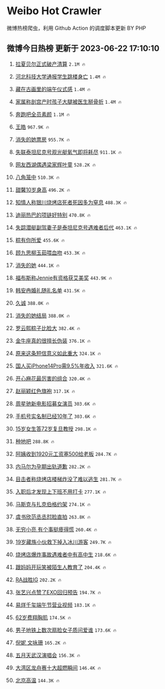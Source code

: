 # Weibo Hot Crawler 



微博热榜爬虫，利用 Github Action 的调度脚本更新 BY PHP 


## 微博今日热榜 更新于 2023-06-22 17:10:10 
1. [拉夏贝尔正式破产清算](https://s.weibo.com/weibo?q=%23%E6%8B%89%E5%A4%8F%E8%B4%9D%E5%B0%94%E6%AD%A3%E5%BC%8F%E7%A0%B4%E4%BA%A7%E6%B8%85%E7%AE%97%23&t=31&band_rank=1&Refer=top) `2.1M 🔥` 

1. [河北科技大学通报学生跳楼身亡](https://s.weibo.com/weibo?q=%23%E6%B2%B3%E5%8C%97%E7%A7%91%E6%8A%80%E5%A4%A7%E5%AD%A6%E9%80%9A%E6%8A%A5%E5%AD%A6%E7%94%9F%E8%B7%B3%E6%A5%BC%E8%BA%AB%E4%BA%A1%23&t=31&band_rank=2&Refer=top) `1.4M 🔥` 

1. [藏在古画里的端午仪式感](https://s.weibo.com/weibo?q=%23%E8%97%8F%E5%9C%A8%E5%8F%A4%E7%94%BB%E9%87%8C%E7%9A%84%E7%AB%AF%E5%8D%88%E4%BB%AA%E5%BC%8F%E6%84%9F%23&t=31&band_rank=3&Refer=top) `1.4M 🔥` 

1. [家属称剖宫产时孩子大腿被医生掰骨折](https://s.weibo.com/weibo?q=%23%E5%AE%B6%E5%B1%9E%E7%A7%B0%E5%89%96%E5%AE%AB%E4%BA%A7%E6%97%B6%E5%AD%A9%E5%AD%90%E5%A4%A7%E8%85%BF%E8%A2%AB%E5%8C%BB%E7%94%9F%E6%8E%B0%E9%AA%A8%E6%8A%98%23&t=31&band_rank=4&Refer=top) `1.4M 🔥` 

1. [奔跑吧全员素颜](https://s.weibo.com/weibo?q=%23%E5%A5%94%E8%B7%91%E5%90%A7%E5%85%A8%E5%91%98%E7%B4%A0%E9%A2%9C%23&t=31&band_rank=5&Refer=top) `1.1M 🔥` 

1. [王皓](https://s.weibo.com/weibo?q=%E7%8E%8B%E7%9A%93&t=31&band_rank=6&Refer=top) `967.9K 🔥` 

1. [消失的她票房](https://s.weibo.com/weibo?q=%E6%B6%88%E5%A4%B1%E7%9A%84%E5%A5%B9%E7%A5%A8%E6%88%BF&t=31&band_rank=7&Refer=top) `955.7K 🔥` 

1. [失联泰坦尼克号观光艇氧气即将耗尽](https://s.weibo.com/weibo?q=%23%E5%A4%B1%E8%81%94%E6%B3%B0%E5%9D%A6%E5%B0%BC%E5%85%8B%E5%8F%B7%E8%A7%82%E5%85%89%E8%89%87%E6%B0%A7%E6%B0%94%E5%8D%B3%E5%B0%86%E8%80%97%E5%B0%BD%23&t=31&band_rank=8&Refer=top) `911.1K 🔥` 

1. [网友西湖偶遇梁家辉叶童](https://s.weibo.com/weibo?q=%23%E7%BD%91%E5%8F%8B%E8%A5%BF%E6%B9%96%E5%81%B6%E9%81%87%E6%A2%81%E5%AE%B6%E8%BE%89%E5%8F%B6%E7%AB%A5%23&t=31&band_rank=9&Refer=top) `528.2K 🔥` 

1. [八角笼中](https://s.weibo.com/weibo?q=%E5%85%AB%E8%A7%92%E7%AC%BC%E4%B8%AD&t=31&band_rank=10&Refer=top) `510.3K 🔥` 

1. [甜馨10岁身高](https://s.weibo.com/weibo?q=%23%E7%94%9C%E9%A6%A810%E5%B2%81%E8%BA%AB%E9%AB%98%23&t=31&band_rank=11&Refer=top) `496.2K 🔥` 

1. [知情人称银川烧烤店死者死因多为窒息](https://s.weibo.com/weibo?q=%23%E7%9F%A5%E6%83%85%E4%BA%BA%E7%A7%B0%E9%93%B6%E5%B7%9D%E7%83%A7%E7%83%A4%E5%BA%97%E6%AD%BB%E8%80%85%E6%AD%BB%E5%9B%A0%E5%A4%9A%E4%B8%BA%E7%AA%92%E6%81%AF%23&t=31&band_rank=12&Refer=top) `488.3K 🔥` 

1. [迪丽热巴的项链好特别](https://s.weibo.com/weibo?q=%23%E8%BF%AA%E4%B8%BD%E7%83%AD%E5%B7%B4%E7%9A%84%E9%A1%B9%E9%93%BE%E5%A5%BD%E7%89%B9%E5%88%AB%23&t=31&band_rank=13&Refer=top) `470.8K 🔥` 

1. [失踪潜艇副驾妻子是泰坦尼克号遇难者后代](https://s.weibo.com/weibo?q=%23%E5%A4%B1%E8%B8%AA%E6%BD%9C%E8%89%87%E5%89%AF%E9%A9%BE%E5%A6%BB%E5%AD%90%E6%98%AF%E6%B3%B0%E5%9D%A6%E5%B0%BC%E5%85%8B%E5%8F%B7%E9%81%87%E9%9A%BE%E8%80%85%E5%90%8E%E4%BB%A3%23&t=31&band_rank=14&Refer=top) `463.1K 🔥` 

1. [粽有你所爱](https://s.weibo.com/weibo?q=%23%E7%B2%BD%E6%9C%89%E4%BD%A0%E6%89%80%E7%88%B1%23&t=31&band_rank=15&Refer=top) `455.6K 🔥` 

1. [顾九思柳玉茹喂血吻](https://s.weibo.com/weibo?q=%23%E9%A1%BE%E4%B9%9D%E6%80%9D%E6%9F%B3%E7%8E%89%E8%8C%B9%E5%96%82%E8%A1%80%E5%90%BB%23&t=31&band_rank=16&Refer=top) `453.3K 🔥` 

1. [消失的她](https://s.weibo.com/weibo?q=%E6%B6%88%E5%A4%B1%E7%9A%84%E5%A5%B9&t=31&band_rank=17&Refer=top) `444.1K 🔥` 

1. [福布斯称Jennie有资格获艾美奖](https://s.weibo.com/weibo?q=%23%E7%A6%8F%E5%B8%83%E6%96%AF%E7%A7%B0Jennie%E6%9C%89%E8%B5%84%E6%A0%BC%E8%8E%B7%E8%89%BE%E7%BE%8E%E5%A5%96%23&t=31&band_rank=18&Refer=top) `443.9K 🔥` 

1. [韩安冉婚礼随礼名单](https://s.weibo.com/weibo?q=%23%E9%9F%A9%E5%AE%89%E5%86%89%E5%A9%9A%E7%A4%BC%E9%9A%8F%E7%A4%BC%E5%90%8D%E5%8D%95%23&t=31&band_rank=19&Refer=top) `431.5K 🔥` 

1. [久诚](https://s.weibo.com/weibo?q=%E4%B9%85%E8%AF%9A&t=31&band_rank=20&Refer=top) `388.0K 🔥` 

1. [消失的她结局](https://s.weibo.com/weibo?q=%E6%B6%88%E5%A4%B1%E7%9A%84%E5%A5%B9%E7%BB%93%E5%B1%80&t=31&band_rank=21&Refer=top) `388.0K 🔥` 

1. [罗云熙粽子比脸大](https://s.weibo.com/weibo?q=%23%E7%BD%97%E4%BA%91%E7%86%99%E7%B2%BD%E5%AD%90%E6%AF%94%E8%84%B8%E5%A4%A7%23&t=31&band_rank=22&Refer=top) `382.4K 🔥` 

1. [金牛座真的很擅长伪装](https://s.weibo.com/weibo?q=%E9%87%91%E7%89%9B%E5%BA%A7%E7%9C%9F%E7%9A%84%E5%BE%88%E6%93%85%E9%95%BF%E4%BC%AA%E8%A3%85&t=31&band_rank=23&Refer=top) `376.1K 🔥` 

1. [原来这条短信意义如此重大](https://s.weibo.com/weibo?q=%23%E5%8E%9F%E6%9D%A5%E8%BF%99%E6%9D%A1%E7%9F%AD%E4%BF%A1%E6%84%8F%E4%B9%89%E5%A6%82%E6%AD%A4%E9%87%8D%E5%A4%A7%23&t=31&band_rank=24&Refer=top) `324.1K 🔥` 

1. [国人买iPhone14Pro需9.5%年收入](https://s.weibo.com/weibo?q=%23%E5%9B%BD%E4%BA%BA%E4%B9%B0iPhone14Pro%E9%9C%809.5%25%E5%B9%B4%E6%94%B6%E5%85%A5%23&t=31&band_rank=25&Refer=top) `321.6K 🔥` 

1. [开心麻花最厉害的组合](https://s.weibo.com/weibo?q=%23%E5%BC%80%E5%BF%83%E9%BA%BB%E8%8A%B1%E6%9C%80%E5%8E%89%E5%AE%B3%E7%9A%84%E7%BB%84%E5%90%88%23&t=31&band_rank=26&Refer=top) `320.4K 🔥` 

1. [赵丽颖红色旗袍](https://s.weibo.com/weibo?q=%23%E8%B5%B5%E4%B8%BD%E9%A2%96%E7%BA%A2%E8%89%B2%E6%97%97%E8%A2%8D%23&t=31&band_rank=27&Refer=top) `317.1K 🔥` 

1. [周星驰新电影招募女演员](https://s.weibo.com/weibo?q=%E5%91%A8%E6%98%9F%E9%A9%B0%E6%96%B0%E7%94%B5%E5%BD%B1%E6%8B%9B%E5%8B%9F%E5%A5%B3%E6%BC%94%E5%91%98&t=31&band_rank=28&Refer=top) `303.6K 🔥` 

1. [手机号实名制已经10年了](https://s.weibo.com/weibo?q=%E6%89%8B%E6%9C%BA%E5%8F%B7%E5%AE%9E%E5%90%8D%E5%88%B6%E5%B7%B2%E7%BB%8F10%E5%B9%B4%E4%BA%86&t=31&band_rank=29&Refer=top) `303.6K 🔥` 

1. [15岁女生答72岁复旦教授](https://s.weibo.com/weibo?q=%2315%E5%B2%81%E5%A5%B3%E7%94%9F%E7%AD%9472%E5%B2%81%E5%A4%8D%E6%97%A6%E6%95%99%E6%8E%88%23&t=31&band_rank=30&Refer=top) `298.1K 🔥` 

1. [种地吧](https://s.weibo.com/weibo?q=%E7%A7%8D%E5%9C%B0%E5%90%A7&t=31&band_rank=31&Refer=top) `288.8K 🔥` 

1. [阿姨收到1920元工资塞500给老板](https://s.weibo.com/weibo?q=%23%E9%98%BF%E5%A7%A8%E6%94%B6%E5%88%B01920%E5%85%83%E5%B7%A5%E8%B5%84%E5%A1%9E500%E7%BB%99%E8%80%81%E6%9D%BF%23&t=31&band_rank=32&Refer=top) `284.7K 🔥` 

1. [内马尔为孕期出轨道歉](https://s.weibo.com/weibo?q=%23%E5%86%85%E9%A9%AC%E5%B0%94%E4%B8%BA%E5%AD%95%E6%9C%9F%E5%87%BA%E8%BD%A8%E9%81%93%E6%AD%89%23&t=31&band_rank=33&Refer=top) `282.2K 🔥` 

1. [目击者称烧烤店楼梯炸没了难以逃生](https://s.weibo.com/weibo?q=%23%E7%9B%AE%E5%87%BB%E8%80%85%E7%A7%B0%E7%83%A7%E7%83%A4%E5%BA%97%E6%A5%BC%E6%A2%AF%E7%82%B8%E6%B2%A1%E4%BA%86%E9%9A%BE%E4%BB%A5%E9%80%83%E7%94%9F%23&t=31&band_rank=34&Refer=top) `281.7K 🔥` 

1. [入职后才发现上下班不用打卡](https://s.weibo.com/weibo?q=%23%E5%85%A5%E8%81%8C%E5%90%8E%E6%89%8D%E5%8F%91%E7%8E%B0%E4%B8%8A%E4%B8%8B%E7%8F%AD%E4%B8%8D%E7%94%A8%E6%89%93%E5%8D%A1%23&t=31&band_rank=35&Refer=top) `277.1K 🔥` 

1. [马斯克与扎克伯格约架](https://s.weibo.com/weibo?q=%23%E9%A9%AC%E6%96%AF%E5%85%8B%E4%B8%8E%E6%89%8E%E5%85%8B%E4%BC%AF%E6%A0%BC%E7%BA%A6%E6%9E%B6%23&t=31&band_rank=36&Refer=top) `274.1K 🔥` 

1. [虞书欣范丞丞怼脸直拍](https://s.weibo.com/weibo?q=%23%E8%99%9E%E4%B9%A6%E6%AC%A3%E8%8C%83%E4%B8%9E%E4%B8%9E%E6%80%BC%E8%84%B8%E7%9B%B4%E6%8B%8D%23&t=31&band_rank=37&Refer=top) `263.8K 🔥` 

1. [无穷小亮 有个事挺瘆得慌](https://s.weibo.com/weibo?q=%E6%97%A0%E7%A9%B7%E5%B0%8F%E4%BA%AE%20%E6%9C%89%E4%B8%AA%E4%BA%8B%E6%8C%BA%E7%98%86%E5%BE%97%E6%85%8C&t=31&band_rank=38&Refer=top) `260.4K 🔥` 

1. [19岁藏族小伙救下掉入冰川游客](https://s.weibo.com/weibo?q=%2319%E5%B2%81%E8%97%8F%E6%97%8F%E5%B0%8F%E4%BC%99%E6%95%91%E4%B8%8B%E6%8E%89%E5%85%A5%E5%86%B0%E5%B7%9D%E6%B8%B8%E5%AE%A2%23&t=31&band_rank=39&Refer=top) `249.7K 🔥` 

1. [烧烤店爆炸事故遇难者中有高中生](https://s.weibo.com/weibo?q=%23%E7%83%A7%E7%83%A4%E5%BA%97%E7%88%86%E7%82%B8%E4%BA%8B%E6%95%85%E9%81%87%E9%9A%BE%E8%80%85%E4%B8%AD%E6%9C%89%E9%AB%98%E4%B8%AD%E7%94%9F%23&t=31&band_rank=40&Refer=top) `218.6K 🔥` 

1. [跟妈妈开玩笑被陌生人教育了](https://s.weibo.com/weibo?q=%23%E8%B7%9F%E5%A6%88%E5%A6%88%E5%BC%80%E7%8E%A9%E7%AC%91%E8%A2%AB%E9%99%8C%E7%94%9F%E4%BA%BA%E6%95%99%E8%82%B2%E4%BA%86%23&t=31&band_rank=41&Refer=top) `204.4K 🔥` 

1. [RA战胜IG](https://s.weibo.com/weibo?q=RA%E6%88%98%E8%83%9CIG&t=31&band_rank=42&Refer=top) `202.2K 🔥` 

1. [张艺兴点赞了EXO回归预告](https://s.weibo.com/weibo?q=%23%E5%BC%A0%E8%89%BA%E5%85%B4%E7%82%B9%E8%B5%9E%E4%BA%86EXO%E5%9B%9E%E5%BD%92%E9%A2%84%E5%91%8A%23&t=31&band_rank=43&Refer=top) `194.7K 🔥` 

1. [易烊千玺端午节营业视频](https://s.weibo.com/weibo?q=%23%E6%98%93%E7%83%8A%E5%8D%83%E7%8E%BA%E7%AB%AF%E5%8D%88%E8%8A%82%E8%90%A5%E4%B8%9A%E8%A7%86%E9%A2%91%23&t=31&band_rank=44&Refer=top) `183.1K 🔥` 

1. [62岁费翔胸肌](https://s.weibo.com/weibo?q=%2362%E5%B2%81%E8%B4%B9%E7%BF%94%E8%83%B8%E8%82%8C%23&t=31&band_rank=45&Refer=top) `174.5K 🔥` 

1. [男子地铁上数次扇脸女子质问爱谁](https://s.weibo.com/weibo?q=%23%E7%94%B7%E5%AD%90%E5%9C%B0%E9%93%81%E4%B8%8A%E6%95%B0%E6%AC%A1%E6%89%87%E8%84%B8%E5%A5%B3%E5%AD%90%E8%B4%A8%E9%97%AE%E7%88%B1%E8%B0%81%23&t=31&band_rank=46&Refer=top) `173.6K 🔥` 

1. [倪妮 文咏珊](https://s.weibo.com/weibo?q=%E5%80%AA%E5%A6%AE%20%E6%96%87%E5%92%8F%E7%8F%8A&t=31&band_rank=47&Refer=top) `165.2K 🔥` 

1. [五月天武汉演唱会](https://s.weibo.com/weibo?q=%E4%BA%94%E6%9C%88%E5%A4%A9%E6%AD%A6%E6%B1%89%E6%BC%94%E5%94%B1%E4%BC%9A&t=31&band_rank=48&Refer=top) `156.3K 🔥` 

1. [大湾区龙舟赛十大超燃瞬间](https://s.weibo.com/weibo?q=%23%E5%A4%A7%E6%B9%BE%E5%8C%BA%E9%BE%99%E8%88%9F%E8%B5%9B%E5%8D%81%E5%A4%A7%E8%B6%85%E7%87%83%E7%9E%AC%E9%97%B4%23&t=31&band_rank=49&Refer=top) `146.4K 🔥` 

1. [北京高温](https://s.weibo.com/weibo?q=%23%E5%8C%97%E4%BA%AC%E9%AB%98%E6%B8%A9%23&t=31&band_rank=50&Refer=top) `144.3K 🔥` 

